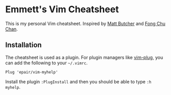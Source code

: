 # Emmett's Vim Cheatsheet

This is my personal Vim cheatsheet. Inspired by
[Matt Butcher](http://technosophos.com/2014/10/09/create-built-in-vim-cheatsheet.html)
and
[Fong Chu Chan](https://tinyheero.github.io/2017/11/04/vim-cheatsheet.html).

## Installation

The cheatsheet is used as a plugin. For plugin managers like
[vim-plug](https://github.com/junegunn/vim-plug), you can add the following to
your `~/.vimrc`.

```
Plug 'epair/vim-myhelp'
```

Install the plugin `:PlugInstall` and then you should be able to type 
`:h myhelp`.
